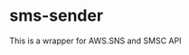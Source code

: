 # sms-sender

<!-- [![travis build](https://img.shields.io/travis/frankast/sms-sender.svg)](https://travis-ci.org/frankast/sms-sender)
[![codecov coverage](https://img.shields.io/codecov/c/github/frankast/sms-sender.svg)](https://codecov.io/github/frankast/sms-sender)
[![](https://img.shields.io/npm/v/sms-sender.svg)](https://www.npmjs.com/package/sms-sender)
[![npm](https://img.shields.io/npm/dt/graphql-compose-json.svg)](http://www.npmtrends.com/graphql-compose-json)
[![Commitizen friendly](https://img.shields.io/badge/commitizen-friendly-brightgreen.svg)](http://commitizen.github.io/cz-cli/)
[![Greenkeeper badge](https://badges.greenkeeper.io/graphql-compose/graphql-compose-json.svg)](https://greenkeeper.io/)
[![semantic-release](https://img.shields.io/badge/%20%20%F0%9F%93%A6%F0%9F%9A%80-semantic--release-e10079.svg)](https://github.com/semantic-release/semantic-release)
-->

This is a wrapper for AWS.SNS and SMSC API
